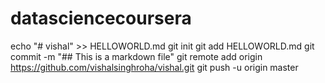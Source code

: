 # datasciencecoursera
echo "# vishal" >> HELLOWORLD.md
git init
git add HELLOWORLD.md
git commit -m "## This is a markdown file"
git remote add origin https://github.com/vishalsinghroha/vishal.git
git push -u origin master
